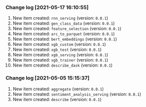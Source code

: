 ### Change log [2021-05-17 16:10:55]
1. New item created: `rnn_serving` (version: `0.0.1`)
2. New item created: `gen_class_data` (version: `0.0.1`)
3. New item created: `feature_selection` (version: `0.0.1`)
4. New item created: `arc_to_parquet` (version: `0.0.1`)
5. New item created: `bert_embeddings` (version: `0.0.1`)
6. New item created: `xgb_custom` (version: `0.0.1`)
7. New item created: `xgb_test` (version: `0.0.1`)
8. New item created: `xgb_serving` (version: `0.0.1`)
9. New item created: `xgb_trainer` (version: `0.0.1`)
10. New item created: `describe_dask` (version: `0.0.1`)

### Change log [2021-05-05 15:15:37]
1. New item created: `aggregate` (version: `0.0.1`)
2. New item created: `sentiment_analysis_serving` (version: `0.0.1`)
3. New item created: `describe` (version: `0.0.1`)


